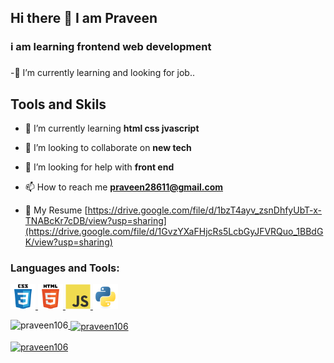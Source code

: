 ## Hi there 👋 I am  Praveen
### i am learning frontend web development

### 
 -🌱 I’m currently learning and looking for job..

## Tools and Skils 

- 🌱 I’m currently learning **html css jvascript**

- 👯 I’m looking to collaborate on **new tech**

- 🤝 I’m looking for help with **front end**


- 📫 How to reach me **praveen28611@gmail.com**

- 📄 My Resume [https://drive.google.com/file/d/1bzT4ayv_zsnDhfyUbT-x-TNABcKr7cDB/view?usp=sharing](https://drive.google.com/file/d/1GvzYXaFHjcRs5LcbGyJFVRQuo_1BBdGK/view?usp=sharing)

<h3 align="left">Languages and Tools:</h3>
<p align="left"> <a href="https://www.w3schools.com/css/" target="_blank" rel="noreferrer"> <img src="https://raw.githubusercontent.com/devicons/devicon/master/icons/css3/css3-original-wordmark.svg" alt="css3" width="40" height="40"/> </a> <a href="https://www.w3.org/html/" target="_blank" rel="noreferrer"> <img src="https://raw.githubusercontent.com/devicons/devicon/master/icons/html5/html5-original-wordmark.svg" alt="html5" width="40" height="40"/> </a> <a href="https://developer.mozilla.org/en-US/docs/Web/JavaScript" target="_blank" rel="noreferrer"> <img src="https://raw.githubusercontent.com/devicons/devicon/master/icons/javascript/javascript-original.svg" alt="javascript" width="40" height="40"/> </a> <a href="https://www.python.org" target="_blank" rel="noreferrer"> <img src="https://raw.githubusercontent.com/devicons/devicon/master/icons/python/python-original.svg" alt="python" width="40" height="40"/> 

<p><img align="left" src="https://github-readme-stats.vercel.app/api/top-langs?username=praveen106&show_icons=true&locale=en&layout=compact" alt="praveen106" /></p>

<p>&nbsp;<img align="center"margin="top=20px" src="https://github-readme-stats.vercel.app/api?username=praveen106&show_icons=true&locale=en" alt="praveen106" /></p>

<p><img align="center" src="https://github-readme-streak-stats.herokuapp.com/?user=praveen106&" alt="praveen106" /></p>


